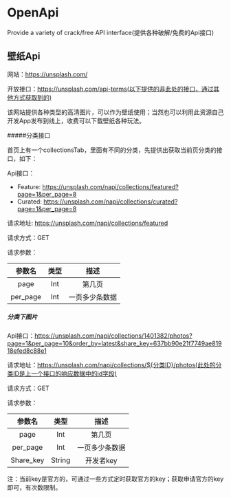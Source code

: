 # OpenApi
Provide a variety of crack/free API interface(提供各种破解/免费的Api接口)



## 壁纸Api

网站：https://unsplash.com/

开放接口：https://unsplash.com/api-terms(以下提供的非此处的接口，通过其他方式获取到的)

该网站提供各种类型的高清图片，可以作为壁纸使用；当然也可以利用此资源自己开发App发布到线上，收费可以下载壁纸各种玩法。

#####分类接口

首页上有一个collectionsTab，里面有不同的分类，先提供出获取当前页分类的接口，如下：

Api接口：

- Feature: https://unsplash.com/napi/collections/featured?page=1&per_page=8
- Curated: https://unsplash.com/napi/collections/curated?page=1&per_page=8

请求地址: https://unsplash.com/napi/collections/featured

请求方式：GET

请求参数：

|  参数名  | 类型 |      描述      |
| :------: | :--: | :------------: |
|   page   | Int  |     第几页     |
| per_page | Int  | 一页多少条数据 |

##### 分类下图片

Api接口：https://unsplash.com/napi/collections/1401382/photos?page=1&per_page=10&order_by=latest&share_key=637bb90e21f7749ae81918efed8c88e1

请求地址：https://unsplash.com/napi/collections/${分类ID}/photos(此处的分类ID是上一个接口的响应数据中的id字段)

请求方式：GET

请求参数：

|  参数名   |  类型  |      描述      |
| :-------: | :----: | :------------: |
|   page    |  Int   |     第几页     |
| per_page  |  Int   | 一页多少条数据 |
| Share_key | String |   开发者key    |

注：当前key是官方的，可通过一些方式定时获取官方的key；获取申请官方的key即可，有次数限制。